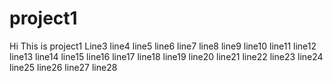 # project1
Hi This is project1
Line3
line4
line5
line6
line7
line8
line9
line10
line11
line12
line13
line14
line15
line16
line17
line18
line19
line20
line21
line22
line23
line24
line25
line26
line27
line28
